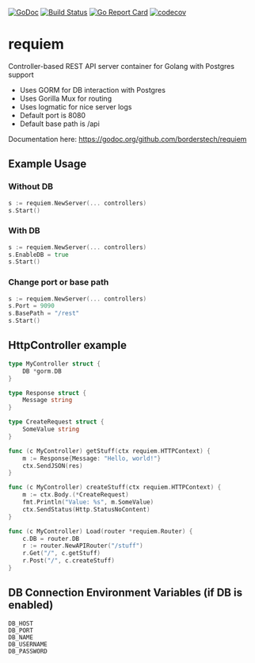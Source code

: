 [![GoDoc](http://godoc.org/github.com/borderstech/requiem?status.png)](http://godoc.org/github.com/borderstech/requiem)
[![Build Status](https://travis-ci.org/borderstech/requiem.svg?branch=master)](https://travis-ci.org/borderstech/requiem)
[![Go Report Card](https://goreportcard.com/badge/github.com/borderstech/requiem)](https://goreportcard.com/report/github.com/borderstech/requiem)
[![codecov](https://codecov.io/gh/borderstech/requiem/branch/master/graph/badge.svg)](https://codecov.io/gh/borderstech/requiem)

# requiem

Controller-based REST API server container for Golang with Postgres support
- Uses GORM for DB interaction with Postgres
- Uses Gorilla Mux for routing
- Uses logmatic for nice server logs
- Default port is 8080
- Default base path is /api

Documentation here: https://godoc.org/github.com/borderstech/requiem

## Example Usage
### Without DB
```go
s := requiem.NewServer(... controllers)
s.Start()
```

### With DB
```go
s := requiem.NewServer(... controllers)
s.EnableDB = true
s.Start()
```

### Change port or base path
```go
s := requiem.NewServer(... controllers)
s.Port = 9090
s.BasePath = "/rest"
s.Start()
```

## HttpController example
```go
type MyController struct {
    DB *gorm.DB
}

type Response struct {
    Message string
}

type CreateRequest struct {
    SomeValue string
}

func (c MyController) getStuff(ctx requiem.HTTPContext) {
    m := Response{Message: "Hello, world!"}
    ctx.SendJSON(res)
}

func (c MyController) createStuff(ctx requiem.HTTPContext) {
    m := ctx.Body.(*CreateRequest)
    fmt.Println("Value: %s", m.SomeValue)
    ctx.SendStatus(Http.StatusNoContent)
}

func (c MyController) Load(router *requiem.Router) {
    c.DB = router.DB
    r := router.NewAPIRouter("/stuff")
    r.Get("/", c.getStuff)
    r.Post("/", c.createStuff)
}
```

## DB Connection Environment Variables (if DB is enabled)
```
DB_HOST
DB_PORT
DB_NAME
DB_USERNAME
DB_PASSWORD
```
